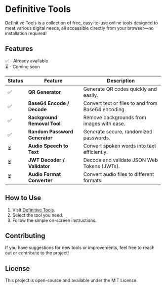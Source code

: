 # Definitive Tools

Definitive Tools is a collection of free, easy-to-use online tools designed to meet various digital needs, all accessible directly from your browser—no installation required!

## Features

✅ - Already available  
⏳ - Coming soon

| Status  | Feature                  | Description                                      |
|---------|--------------------------|--------------------------------------------------|
| ✅ | **QR Generator**          | Generate QR codes quickly and easily.           |
| ✅ | **Base64 Encode / Decode** | Convert text or files to and from Base64 encoding. |
| ✅ | **Background Removal Tool** | Remove backgrounds from images with ease.       |
| ✅ | **Random Password Generator** | Generate secure, randomized passwords.          |
| ⏳ | **Audio Speech to Text**    | Convert spoken words into text efficiently.     |
| ⏳ | **JWT Decoder / Validator**       | Decode and validate JSON Web Tokens (JWTs). |
| ⏳ | **Audio Format Converter** | Convert audio files to different formats.      |



## How to Use

1. Visit [Definitive Tools](https://tools.mpesteban.dev).
2. Select the tool you need.
3. Follow the simple on-screen instructions.

## Contributing

If you have suggestions for new tools or improvements, feel free to reach out or contribute to the project!

## License

This project is open-source and available under the MIT License.